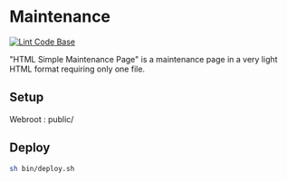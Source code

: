 # Maintenance

[![Lint Code Base](https://github.com/seoultanzstation/maintenance/actions/workflows/super-linter.yml/badge.svg)](https://github.com/seoultanzstation/maintenance/actions/workflows/super-linter.yml)

"HTML Simple Maintenance Page" is a maintenance page in a very light HTML format requiring only one file. 

## Setup

Webroot : public/

## Deploy

```bash
sh bin/deploy.sh
```